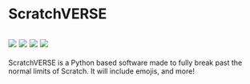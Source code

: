 # ScratchVERSE

![](https://img.shields.io/badge/Languages-Python%20%2F%20SVG%20%2F%20Batch-blue) ![](https://img.shields.io/badge/Version-0.0.1-brightgreen) ![](https://img.shields.io/badge/Ready?-No-red) ![](https://img.shields.io/badge/Ready%3F-No-critical)
---
ScratchVERSE is a Python based software made to fully break past the normal limits of Scratch. It will include emojis, and more!
